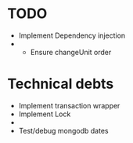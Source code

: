 
# TODO
- Implement Dependency injection
- - Ensure changeUnit order


# Technical debts
- Implement transaction wrapper
- Implement Lock
- 
- Test/debug mongodb dates

